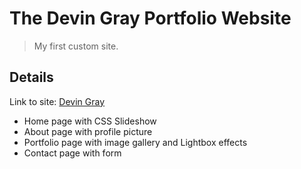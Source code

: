 # The Devin Gray Portfolio Website

> My first custom site.

## Details

Link to site:
[Devin Gray](http://devingray.me)
  * Home page with CSS Slideshow
  * About page with profile picture
  * Portfolio page with image gallery and Lightbox effects
  * Contact page with form
